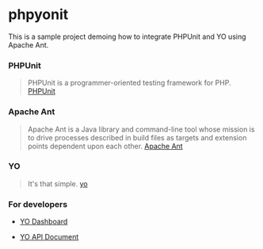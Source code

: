 phpyonit
========
This is a sample project demoing how to integrate PHPUnit and YO using Apache Ant.

### PHPUnit
> PHPUnit is a programmer-oriented testing framework for PHP.
[PHPUnit](http://phpunit.de/)

### Apache Ant
> Apache Ant is a Java library and command-line tool whose mission is to drive processes described in build files as targets and extension points dependent upon each other.
[Apache Ant](http://ant.apache.org/manual/index.html)

### YO
> It's that simple.
[yo](http://www.justyo.co/)


### For developers

- [YO Dashboard](http://dev.justyo.co/)

- [YO API Document](http://dev.justyo.co/documents.html)
